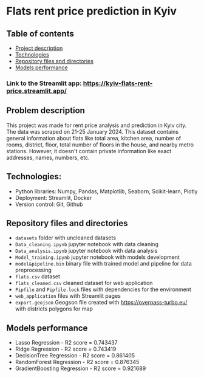 # Flats rent price prediction in Kyiv
## Table of contents
- [Project description](https://github.com/boiarchuk-m/Kyiv-flats-rent/blob/main/README.md#problem-description)
- [Technologies](https://github.com/boiarchuk-m/Kyiv-flats-rent/blob/main/README.md#technologies)
- [Repository files and directories](https://github.com/boiarchuk-m/Kyiv-flats-rent/blob/main/README.md#repository-files-and-directories)
- [Models performance](https://github.com/boiarchuk-m/Kyiv-flats-rent/blob/main/README.md#models-performance)

### Link to the Streamlit app: https://kyiv-flats-rent-price.streamlit.app/

## Problem description
This project was made for rent price analysis and prediction in Kyiv city. The data was scraped on 21-25 January 2024. This dataset contains general information about flats like total area, kitchen area, number of rooms, district, floor, total number of floors in the house, and nearby metro stations. However, it doesn't contain private information like exact addresses, names, numbers, etc.

## Technologies:
- Python libraries: Numpy, Pandas, Matplotlib, Seaborn, Scikit-learn, Plotly
- Deployment: Streamlit, Docker
- Version control: Git, Github
 


## Repository files and directories
- `datasets` folder with uncleaned datasets
- `Data_cleaning.ipynb` jupyter notebook with data cleaning
- `Data_analysis.ipynb` jupyter notebook with data analysis
- `Model_training.ipynb` jupyter notebook with models development
- `model&pipeline.bin` binary file with trained model and pipeline for data preprocessing
- `flats.csv` dataset
- `flats_cleaned.csv` cleaned dataset for web application
- `Pipfile` and `Pipfile.lock` files with dependencies for the environment
- `web_application` files with Streamlit pages
- `export.geojson` Geogson file created with https://overpass-turbo.eu/ with districts polygons for map 

## Models performance
- Lasso Regression - R2 score = 0.743437
- Ridge Regression - R2 score = 0.743419
- DecisionTree Regression - R2 score = 0.861405
- RandomForest Regression - R2 score = 0.876345	
- GradientBoosting Regression - R2 score = 0.921689

